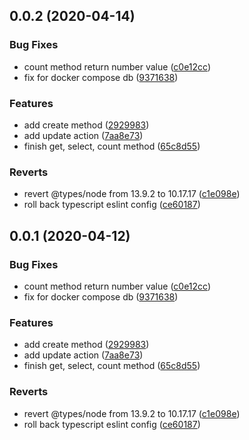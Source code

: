## 0.0.2 (2020-04-14)


### Bug Fixes

* count method return number value ([c0e12cc](https://github.com/damingerdai/knexer/commit/c0e12ccc5573f3fef379d06ffb37cb9cbbca7c7f))
* fix for docker compose db ([9371638](https://github.com/damingerdai/knexer/commit/9371638499ad826afaa84cd6fd93f96d7cb1c0d2))


### Features

* add create method ([2929983](https://github.com/damingerdai/knexer/commit/29299837ad1a77085488e56d80d6854ad2725758))
* add update action ([7aa8e73](https://github.com/damingerdai/knexer/commit/7aa8e7310c357dd94a225b03e6b7fffe5a06a27b))
* finish get, select, count method ([65c8d55](https://github.com/damingerdai/knexer/commit/65c8d553053920813bed85807990993c49e88786))


### Reverts

* revert @types/node from 13.9.2 to 10.17.17 ([c1e098e](https://github.com/damingerdai/knexer/commit/c1e098e4e7f6ea1461d01e9a3e1ba2793de34a59))
* roll back typescript eslint config ([ce60187](https://github.com/damingerdai/knexer/commit/ce601871c4aa89d150f47e722537ee29e009885e))



## 0.0.1 (2020-04-12)


### Bug Fixes

* count method return number value ([c0e12cc](https://github.com/damingerdai/knexer/commit/c0e12ccc5573f3fef379d06ffb37cb9cbbca7c7f))
* fix for docker compose db ([9371638](https://github.com/damingerdai/knexer/commit/9371638499ad826afaa84cd6fd93f96d7cb1c0d2))


### Features

* add create method ([2929983](https://github.com/damingerdai/knexer/commit/29299837ad1a77085488e56d80d6854ad2725758))
* add update action ([7aa8e73](https://github.com/damingerdai/knexer/commit/7aa8e7310c357dd94a225b03e6b7fffe5a06a27b))
* finish get, select, count method ([65c8d55](https://github.com/damingerdai/knexer/commit/65c8d553053920813bed85807990993c49e88786))


### Reverts

* revert @types/node from 13.9.2 to 10.17.17 ([c1e098e](https://github.com/damingerdai/knexer/commit/c1e098e4e7f6ea1461d01e9a3e1ba2793de34a59))
* roll back typescript eslint config ([ce60187](https://github.com/damingerdai/knexer/commit/ce601871c4aa89d150f47e722537ee29e009885e))



